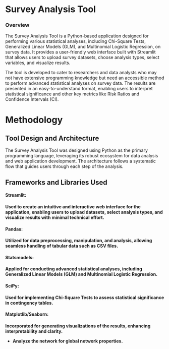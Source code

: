 <h1>Survey Analysis Tool</h1>
<h3> Overview </h3>
<p1>The Survey Analysis Tool is a Python-based application designed for performing various statistical analyses,
  including Chi-Square Tests, Generalized Linear Models (GLM), and Multinomial Logistic Regression, on survey data.
  It provides a user-friendly web interface built with Streamlit that allows users 
  to upload survey datasets, choose analysis types, select variables, and visualize results.</p1>

<p>The tool is developed to cater to researchers and data analysts who may not have extensive programming
knowledge but need an accessible method to perform advanced statistical analyses on survey data. The results 
are presented in an easy-to-understand format, enabling users to interpret statistical significance and other key metrics like Risk Ratios and Confidence 
Intervals (CI). </p1>
<h1>Methodology</h1>
<h2>Tool Design and Architecture</h2>
<p>The Survey Analysis Tool was designed using Python as the primary programming language, leveraging its robust ecosystem for data analysis and web application development. The architecture follows a systematic flow that guides users through each step of the analysis.</p>
<h2>Frameworks and Libraries Used </h2>
<h4>Streamlit:<h4> Used to create an intuitive and interactive web interface for the application, enabling users to upload datasets, select analysis types, and visualize results with minimal technical effort.
<h4>Pandas:<h4> Utilized for data preprocessing, manipulation, and analysis, allowing seamless handling of tabular data such as CSV files.
<h4>Statsmodels:<h4> Applied for conducting advanced statistical analyses, including Generalized Linear Models (GLM) and Multinomial Logistic Regression.
<h4>SciPy:<h4> Used for implementing Chi-Square Tests to assess statistical significance in contingency tables.
<h4>Matplotlib/Seaborn:<h4> Incorporated for generating visualizations of the results, enhancing interpretability and clarity.
<ul>
  <li>Analyze the network for global network properties.</li>
